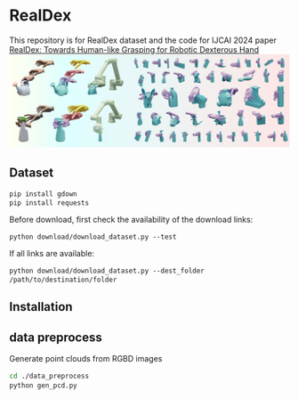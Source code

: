 # RealDex
This repository is for RealDex dataset and the code for IJCAI 2024 paper [RealDex: Towards Human-like Grasping for Robotic Dexterous Hand](https://4dvlab.github.io/RealDex_page/)
![teaser](./images/teaser.png)

## Dataset
```
pip install gdown
pip install requests
```
Before download, first check the availability of the download links:
```
python download/download_dataset.py --test
```
If all links are available:
```
python download/download_dataset.py --dest_folder /path/to/destination/folder
```

## Installation

## data preprocess
Generate point clouds from RGBD images
```bash
cd ./data_preprocess
python gen_pcd.py
```


